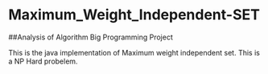 # Maximum_Weight_Independent-SET
##Analysis of Algorithm  Big Programming Project

This is the java implementation of Maximum weight independent set. This is a NP Hard probelem.
